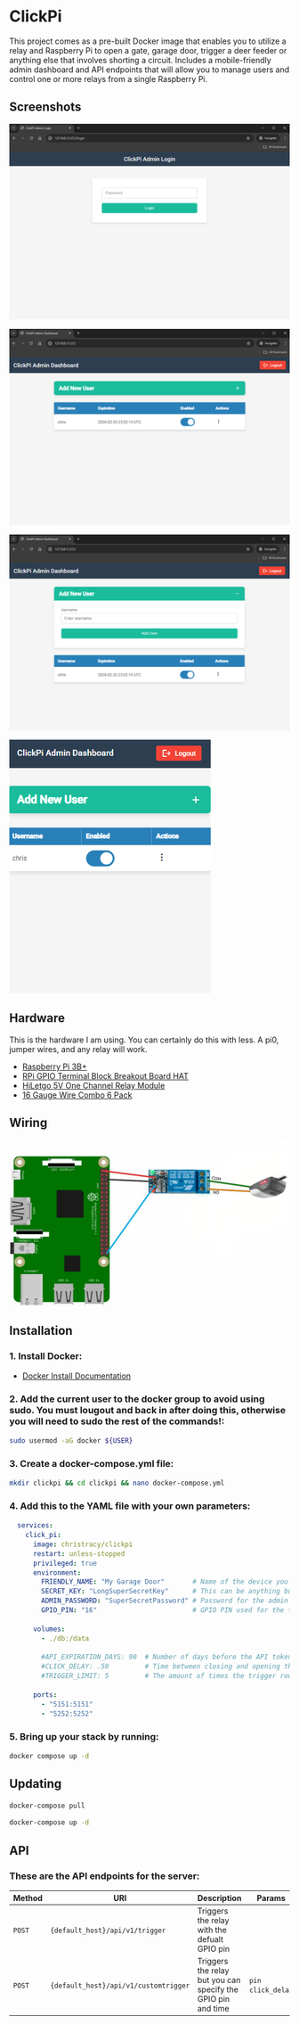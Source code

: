 # ClickPi
This project comes as a pre-built Docker image that enables you to utilize a relay and Raspberry Pi to open a gate, garage door, trigger a deer feeder or anything else that involves shorting a circuit.
Includes a mobile-friendly admin dashboard and API endpoints that will allow you to manage users and control one or more relays from a single Raspberry Pi.

## Screenshots
![Login Page](diagrams/login.png)

![Main Dashboard](diagrams/dashboard.png)

![Add User](diagrams/addUser.png)

![Mobile](diagrams/mobile.png)

## Hardware

This is the hardware I am using. You can certainly do this with less. A pi0, jumper wires, and any relay will work.

- [Raspberry Pi 3B+](https://www.raspberrypi.com/products/raspberry-pi-3-model-b-plus/)
- [RPi GPIO Terminal Block Breakout Board HAT](https://www.amazon.com/gp/product/B0876V959B)
- [HiLetgo 5V One Channel Relay Module](https://www.amazon.com/gp/product/B00LW15A4W)
- [16 Gauge Wire Combo 6 Pack](https://www.amazon.com/gp/product/B07MBWKX53)

## Wiring
![Raspberry Pi 3 Wiring](diagrams/pi-wiring.jpg)

## Installation

### 1. Install Docker:
- [Docker Install Documentation](https://docs.docker.com/engine/install/debian/)

### 2. Add the current user to the docker group to avoid using sudo. You must lougout and back in after doing this, otherwise you will need to sudo the rest of the commands!:
```bash
sudo usermod -aG docker ${USER}
```

### 3. Create a docker-compose.yml file:
```bash
mkdir clickpi && cd clickpi && nano docker-compose.yml
```

### 4. Add this to the YAML file with your own parameters:
```yml
  services:
    click_pi:
      image: christracy/clickpi
      restart: unless-stopped
      privileged: true
      environment:
        FRIENDLY_NAME: "My Garage Door"       # Name of the device you're controlling. Will show up in logs and responses
        SECRET_KEY: "LongSuperSecretKey"      # This can be anything but it should be long, random, and kept secret
        ADMIN_PASSWORD: "SuperSecretPassword" # Password for the admin panel
        GPIO_PIN: "16"                        # GPIO PIN used for the trigger route (this is the GPIO number, NOT the pin number)
        
      volumes:
        - ./db:/data

        #API_EXPIRATION_DAYS: 90  # Number of days before the API token will expire (Default: 365)
        #CLICK_DELAY: .50         # Time between closing and opening the relay on the trigger route (Default: .10)
        #TRIGGER_LIMIT: 5         # The amount of times the trigger routes can be called within 1 minute (Default: 8)
        
      ports:
        - "5151:5151"
        - "5252:5252"

```

### 5. Bring up your stack by running:

```bash
docker compose up -d
```

## Updating

```bash
docker-compose pull
```

```bash
docker-compose up -d
```

## API

### These are the API endpoints for the server:

| Method   | URI                                      | Description                                                  |  Params             | Auth      |
| -------- | ---------------------------------------- | -------------------------------------------------------------| ------------------- |---------- |
| `POST`   | `{default_host}/api/v1/trigger`          | Triggers the relay with the defualt GPIO pin                 |                     | `api_key` |
| `POST`   | `{default_host}/api/v1/customtrigger`    | Triggers the relay but you can specify the GPIO pin and time | `pin` `click_delay`  | `api_key` |
